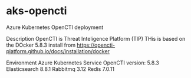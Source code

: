 # aks-opencti
Azure Kubernetes OpenCTI deployment

Description
OpenCTI is Threat Inteligence  Platform (TIP)
THis is based on the DOcker 5.8.3 install from https://opencti-platform.github.io/docs/installation/docker

Environment
Azure Kubernetes Service
OpenCTI version: 5.8.3
Elasticsearch 8.8.1
Rabbitmq 3.12
Redis 7.0.11